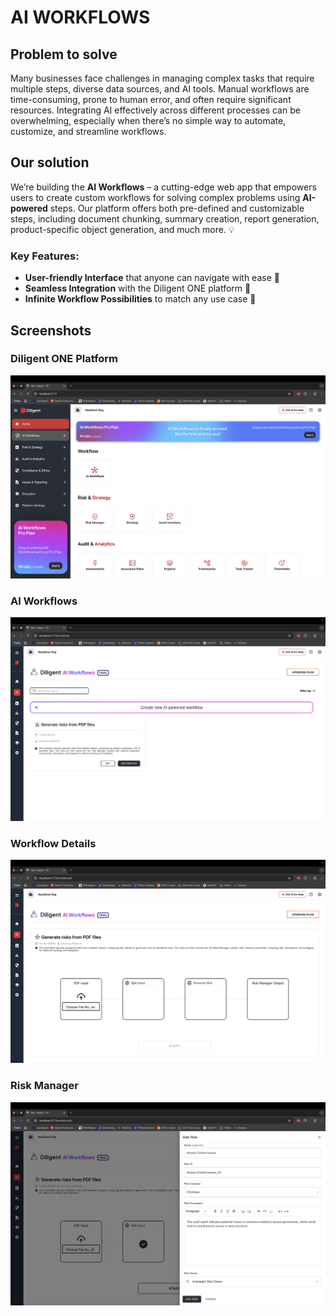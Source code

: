 # AI WORKFLOWS

## Problem to solve

Many businesses face challenges in managing complex tasks that require multiple steps, diverse data sources, and AI tools. Manual workflows are time-consuming, prone to human error, and often require significant resources. Integrating AI effectively across different processes can be overwhelming, especially when there’s no simple way to automate, customize, and streamline workflows.

## Our solution
We’re building the **AI Workflows** – a cutting-edge web app that empowers users to create custom workflows for solving complex problems using **AI-powered** steps. Our platform offers both pre-defined and customizable steps, including document chunking, summary creation, report generation, product-specific object generation, and much more. 💡

### Key Features:

- **User-friendly Interface** that anyone can navigate with ease 🎯
- **Seamless Integration** with the Diligent ONE platform 🔗
- **Infinite Workflow Possibilities** to match any use case 🔄

## Screenshots

### Diligent ONE Platform
![Diligent ONE Platform](/images/diligent-one-platform.png)

### AI Workflows
![AI Workflows](/images/ai-workflows-main.png)

### Workflow Details
![Workflow Details](/images/workflows-details.png)

### Risk Manager
![Risk Manager](/images/risk-manager.png)
